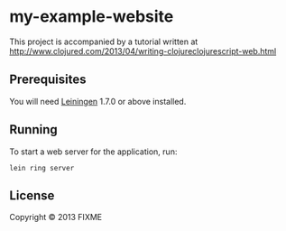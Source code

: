 # my-example-website

This project is accompanied by a tutorial written at http://www.clojured.com/2013/04/writing-clojureclojurescript-web.html

## Prerequisites

You will need [Leiningen][1] 1.7.0 or above installed.

[1]: https://github.com/technomancy/leiningen

## Running

To start a web server for the application, run:

    lein ring server

## License

Copyright © 2013 FIXME
